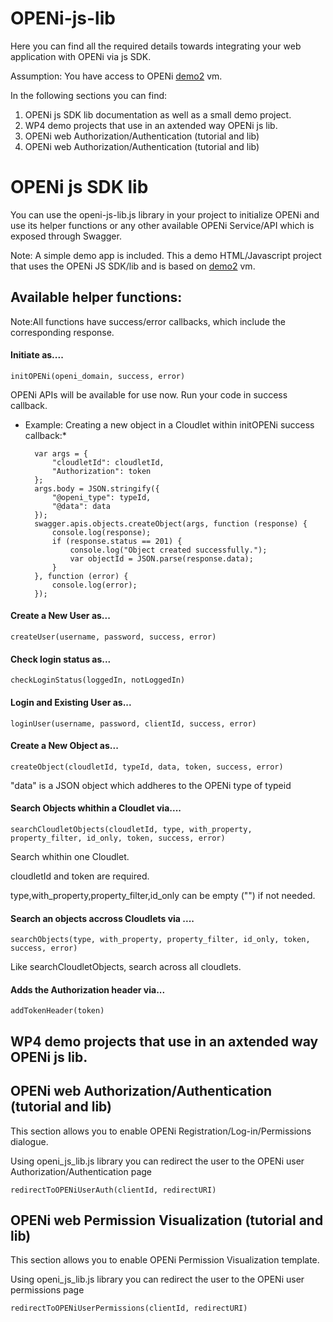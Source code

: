 OPENi-js-lib
============
Here you can find all the required details towards integrating your web application with OPENi via js SDK. 

Assumption: You have access to OPENi [demo2](https://demo2.openi-ict.eu) vm. 


In the following sections you can find:
 
1. OPENi js SDK lib documentation as well as a small demo project. 
1. WP4 demo projects that use in an axtended way OPENi js lib. 
1. OPENi web Authorization/Authentication (tutorial and lib) 
1. OPENi web Authorization/Authentication (tutorial and lib) 


# OPENi js SDK lib
 
You can use the openi-js-lib.js library in your project to initialize OPENi and use its helper functions or any other available OPENi Service/API which is 
exposed through Swagger.

Note: A simple demo app is included. This a demo HTML/Javascript project that uses the OPENi JS SDK/lib and is based on [demo2](https://demo2.openi-ict.eu) vm.



## Available helper functions:

Note:All functions have success/error callbacks, which include the corresponding response.

#### Initiate as.... 

```
initOPENi(openi_domain, success, error)
```

 OPENi APIs will be available for use now. Run your code in success callback. 

* Example:
 Creating a new object in a Cloudlet within initOPENi success callback:*



        var args = {
            "cloudletId": cloudletId,
            "Authorization": token
        };
        args.body = JSON.stringify({
            "@openi_type": typeId,
            "@data": data
        });
        swagger.apis.objects.createObject(args, function (response) {
            console.log(response);
            if (response.status == 201) {
                console.log("Object created successfully.");
                var objectId = JSON.parse(response.data);
            }
        }, function (error) {
            console.log(error);
        });


#### Create a New User as...

````
createUser(username, password, success, error)
````

#### Check login status as...

````
checkLoginStatus(loggedIn, notLoggedIn)
````

#### Login and Existing User as...

````
loginUser(username, password, clientId, success, error)
````


#### Create a New Object as...
````
createObject(cloudletId, typeId, data, token, success, error)
````

 "data" is a JSON object which addheres to the OPENi type of typeid


#### Search Objects whithin a Cloudlet via....
```
searchCloudletObjects(cloudletId, type, with_property, property_filter, id_only, token, success, error)
```

 Search whithin one Cloudlet.

 cloudletId and token are required.

 type,with_property,property_filter,id_only can be empty ("") if not needed.


#### Search an objects accross Cloudlets via ....
````
searchObjects(type, with_property, property_filter, id_only, token, success, error)
````

 Like searchCloudletObjects, search across all cloudlets.

#### Adds the Authorization header via...
````
addTokenHeader(token)
````



## WP4 demo projects that use in an axtended way OPENi js lib. 


## OPENi web Authorization/Authentication (tutorial and lib)

This section allows you to enable OPENi Registration/Log-in/Permissions dialogue.

Using openi_js_lib.js library you can redirect the user to the OPENi user Authorization/Authentication page
````
redirectToOPENiUserAuth(clientId, redirectURI)
````

## OPENi web Permission Visualization (tutorial and lib) 

This section allows you to enable OPENi Permission Visualization template.

Using openi_js_lib.js library you can redirect the user to the OPENi user permissions page
````
redirectToOPENiUserPermissions(clientId, redirectURI)
````
